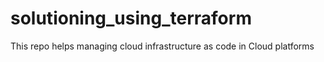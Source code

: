 # solutioning_using_terraform
This repo helps managing cloud infrastructure as code in Cloud platforms
